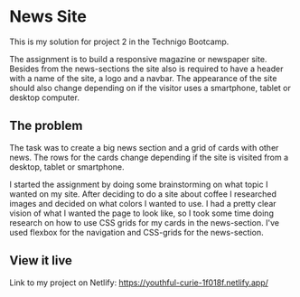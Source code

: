 # News Site

This is my solution for project 2 in the Technigo Bootcamp. 

The assignment is to build a responsive magazine or newspaper site. Besides from the news-sections the site also is required to have a header with a name of the site, a logo and a navbar. The appearance of the site should also change depending on if the visitor uses a smartphone, tablet or desktop computer. 

## The problem

The task was to create a big news section and a grid of cards with other news. The rows for the cards change depending if the site is visited from a desktop, tablet or smartphone. 

I started the assignment by doing some brainstorming on what topic I wanted on my site. After deciding to do a site about coffee I researched images and decided on what colors I wanted to use.
I had a pretty clear vision of what I wanted the page to look like, so I took some time doing research on how to use CSS grids for my cards in the news-section. I've used flexbox for the navigation and CSS-grids for the news-section.  

## View it live
Link to my project on Netlify: https://youthful-curie-1f018f.netlify.app/

